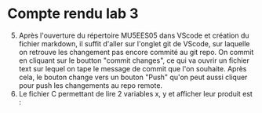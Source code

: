 # Compte rendu lab 3

5. Après l'ouverture du répertoire MU5EES05 dans VScode et création du fichier markdown, il suffit d'aller sur l'onglet git de VScode, sur laquelle on retrouve les changement pas encore commité au git repo. On commit en cliquant sur le boutton "commit changes", ce qui va ouvrir un fichier text sur lequel on tape le message de commit que l'on souhaite. Après cela, le bouton change vers un bouton "Push" qu'on peut aussi cliquer pour push les changements au repo remote.
6. Le fichier C permettant de lire 2 variables x, y et afficher leur produit est :

```

```

 
